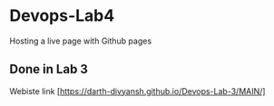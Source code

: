 # Devops-Lab4
Hosting a live page with Github pages

## Done in Lab 3

Webiste link [https://darth-divyansh.github.io/Devops-Lab-3/MAIN/]
